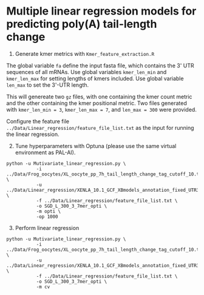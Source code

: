 # Multiple linear regression models for predicting poly(A) tail-length change

1.  Generate kmer metrics with `Kmer_feature_extraction.R` 

The global variable `fa` define the input fasta file, which contains the 3' UTR sequences of all mRNAs.
Use global variables `kmer_len_min` and `kmer_len_max` for setting lengths of kmers included.
Use global variable `len_max` to set the 3'-UTR length.

This will genereate two `gz` files, with one containing the kmer count metric and the other containing the kmer positional metric.
Two files generated with `kmer_len_min = 3`, `kmer_len_max = 7`, and `len_max = 300` were provided. 

Configure the feature file `../Data/Linear_regression/feature_file_list.txt` as the input for running the linear regression.

2.  Tune hyperparameters with Optuna (please use the same virtual environment as PAL-AI). 

```         
python -u Mutivariate_linear_regression.py \
           -i ../Data/Frog_oocytes/XL_oocyte_pp_7h_tail_length_change_tag_cutoff_10.txt \
           -u ../Data/Linear_regression/XENLA_10.1_GCF_XBmodels_annotation_fixed_UTR3_polished_by_PA_site_stitched.fa \
           -f ../Data/Linear_regression/feature_file_list.txt \
           -o SGD_L_300_3_7mer_opti \
           -m opti \
           -op 1000
```

3.  Perform linear regression

```         
python -u Mutivariate_linear_regression.py \
           -i ../Data/Frog_oocytes/XL_oocyte_pp_7h_tail_length_change_tag_cutoff_10.txt \
           -u ../Data/Linear_regression/XENLA_10.1_GCF_XBmodels_annotation_fixed_UTR3_polished_by_PA_site_stitched.fa \
           -f ../Data/Linear_regression/feature_file_list.txt \
           -o SGD_L_300_3_7mer_opti \
           -m cv
```
